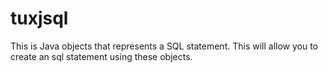 # tuxjsql

This is Java objects that represents a SQL statement. This will allow you to create an sql statement using these objects.

  